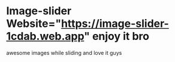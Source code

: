 # Image-slider  Website="https://image-slider-1cdab.web.app"   enjoy it bro 
awesome images while sliding and love it guys
